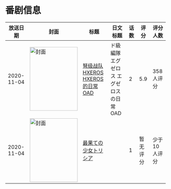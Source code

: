 # 番剧信息

|放送日期|封面|标题|日文标题|话数|评分|评分人数|
|---|---|---|---|---|---|---|
|2020-11-04|<img src="https://lain.bgm.tv/pic/cover/c/58/7a/309793_00K3Z.jpg" alt="封面" style="width:150px;height:200px;object-fit:cover;">|[弩级战队HXEROS HXEROS的日常 OAD](https://bangumi.tv/subject/309793)|ド級編隊エグゼロス エグゼロスの日常 OAD|2|5.9|358人评分|
|2020-11-04|<img src="https://bangumi.tv/img/no_icon_subject.png" alt="封面" style="width:150px;height:200px;object-fit:cover;">|[最果ての少女トリシア](https://bangumi.tv/subject/417137)||1|暂无评分|少于10人评分|
